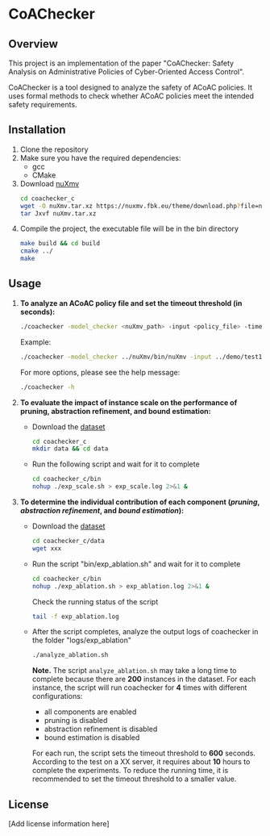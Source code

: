 # CoAChecker

## Overview

This project is an implementation of the paper "CoAChecker: Safety Analysis on Administrative Policies of Cyber-Oriented Access Control".

CoAChecker is a tool designed to analyze the safety of ACoAC policies. It uses formal methods to check whether ACoAC policies meet the intended safety requirements.

## Installation

1. Clone the repository
2. Make sure you have the required dependencies:
   - gcc
   - CMake
3. Download [nuXmv](https://nuxmv.fbk.eu/download.html)
   ```bash
   cd coachecker_c
   wget -O nuXmv.tar.xz https://nuxmv.fbk.eu/theme/download.php?file=nuXmv-2.1.0-linux64.tar.xz
   tar Jxvf nuXmv.tar.xz
   ``` 
4. Compile the project, the executable file will be in the bin directory
   ```bash
   make build && cd build
   cmake ../
   make
   ```

## Usage

1. **To analyze an ACoAC policy file and set the timeout threshold (in seconds):**

   ```bash
   ./coachecker -model_checker <nuXmv_path> -input <policy_file> -timeout <timeout_threshold>
   ```

   Example:
   ```bash
   ./coachecker -model_checker ../nuXmv/bin/nuXmv -input ../demo/test1.aabac -timeout 60
   ```
   For more options, please see the help message:
   ```bash
   ./coachecker -h
   ```

2. **To evaluate the impact of instance scale on the performance of pruning, abstraction refinement, and bound estimation:**
   
   - Download the [dataset](https://drive.google.com/uc?id=1htKafYP5mJkMHnmPpzJuMaVNe6q27XE3&export=download)

      ```bash
      cd coachecker_c
      mkdir data && cd data
      
      ```
   
   - Run the following script and wait for it to complete

      ```bash
      cd coachecker_c/bin
      nohup ./exp_scale.sh > exp_scale.log 2>&1 &
      ```
      

3. **To determine the individual contribution of each component (*pruning*, *abstraction refinement*, and *bound estimation*):**
   
   - Download the [dataset]()

      ```bash
      cd coachecker_c/data
      wget xxx
      ```

   - Run the script "bin/exp_ablation.sh" and wait for it to complete

      ```bash
      cd coachecker_c/bin
      nohup ./exp_ablation.sh > exp_ablation.log 2>&1 &
      ```

      Check the running status of the script

      ```bash
      tail -f exp_ablation.log
      ```
   
   - After the script completes, analyze the output logs of coachecker in the folder "logs/exp_ablation"

      ```bash
      ./analyze_ablation.sh
      ```

      **Note.** The script `analyze_ablation.sh` may take a long time to complete because there are **200** instances in the dataset. For each instance, the script will run coachecker for **4** times with different configurations:  
      - all components are enabled
      - pruning is disabled
      - abstraction refinement is disabled
      - bound estimation is disabled
      
      For each run, the script sets the timeout threshold to **600** seconds. According to the test on a XX server, it requires about **10** hours to complete the experiments. To reduce the running time, it is recommended to set the timeout threshold to a smaller value.

## License

[Add license information here]